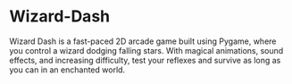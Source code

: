 # Wizard-Dash
Wizard Dash is a fast-paced 2D arcade game built using Pygame, where you control a wizard dodging falling stars. With magical animations, sound effects, and increasing difficulty, test your reflexes and survive as long as you can in an enchanted world.
